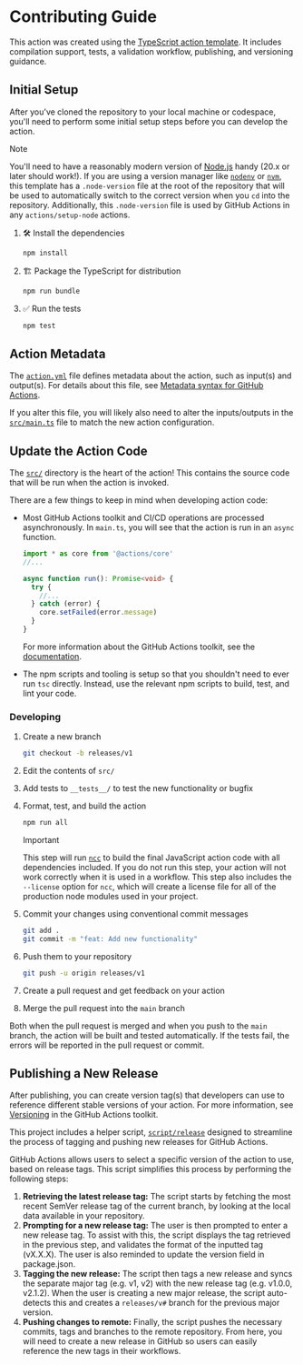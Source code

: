 # Contributing Guide

This action was created using the
[TypeScript action template](https://github.com/actions/typescript-action). It
includes compilation support, tests, a validation workflow, publishing, and
versioning guidance.

## Initial Setup

After you've cloned the repository to your local machine or codespace, you'll
need to perform some initial setup steps before you can develop the action.

> [!NOTE]
>
> You'll need to have a reasonably modern version of
> [Node.js](https://nodejs.org) handy (20.x or later should work!). If you are
> using a version manager like [`nodenv`](https://github.com/nodenv/nodenv) or
> [`nvm`](https://github.com/nvm-sh/nvm), this template has a `.node-version`
> file at the root of the repository that will be used to automatically switch
> to the correct version when you `cd` into the repository. Additionally, this
> `.node-version` file is used by GitHub Actions in any `actions/setup-node`
> actions.

1. :hammer_and_wrench: Install the dependencies

   ```bash
   npm install
   ```

2. :building_construction: Package the TypeScript for distribution

   ```bash
   npm run bundle
   ```

3. :white_check_mark: Run the tests

   ```bash
   npm test
   ```

## Action Metadata

The [`action.yml`](action.yml) file defines metadata about the action, such as
input(s) and output(s). For details about this file, see
[Metadata syntax for GitHub Actions](https://docs.github.com/en/actions/creating-actions/metadata-syntax-for-github-actions).

If you alter this file, you will likely also need to alter the inputs/outputs in
the [`src/main.ts`](src/main.ts) file to match the new action configuration.

## Update the Action Code

The [`src/`](./src/) directory is the heart of the action! This contains the
source code that will be run when the action is invoked.

There are a few things to keep in mind when developing action code:

- Most GitHub Actions toolkit and CI/CD operations are processed asynchronously.
  In `main.ts`, you will see that the action is run in an `async` function.

  ```typescript
  import * as core from '@actions/core'
  //...

  async function run(): Promise<void> {
    try {
      //...
    } catch (error) {
      core.setFailed(error.message)
    }
  }
  ```

  For more information about the GitHub Actions toolkit, see the
  [documentation](https://github.com/actions/toolkit/blob/master/README.md).

- The npm scripts and tooling is setup so that you shouldn't need to ever run
  `tsc` directly. Instead, use the relevant npm scripts to build, test, and lint
  your code.

### Developing

1. Create a new branch

   ```bash
   git checkout -b releases/v1
   ```

2. Edit the contents of `src/`
3. Add tests to `__tests__/` to test the new functionality or bugfix
4. Format, test, and build the action

   ```bash
   npm run all
   ```

   > [!IMPORTANT]
   >
   > This step will run [`ncc`](https://github.com/vercel/ncc) to build the
   > final JavaScript action code with all dependencies included. If you do not
   > run this step, your action will not work correctly when it is used in a
   > workflow. This step also includes the `--license` option for `ncc`, which
   > will create a license file for all of the production node modules used in
   > your project.

5. Commit your changes using conventional commit messages

   ```bash
   git add .
   git commit -m "feat: Add new functionality"
   ```

6. Push them to your repository

   ```bash
   git push -u origin releases/v1
   ```

7. Create a pull request and get feedback on your action
8. Merge the pull request into the `main` branch

Both when the pull request is merged and when you push to the `main` branch, the
action will be built and tested automatically. If the tests fail, the errors
will be reported in the pull request or commit.

## Publishing a New Release

After publishing, you can create version tag(s) that developers can use to
reference different stable versions of your action. For more information, see
[Versioning](https://github.com/actions/toolkit/blob/master/docs/action-versioning.md)
in the GitHub Actions toolkit.

This project includes a helper script, [`script/release`](./script/release)
designed to streamline the process of tagging and pushing new releases for
GitHub Actions.

GitHub Actions allows users to select a specific version of the action to use,
based on release tags. This script simplifies this process by performing the
following steps:

1. **Retrieving the latest release tag:** The script starts by fetching the most
   recent SemVer release tag of the current branch, by looking at the local data
   available in your repository.
2. **Prompting for a new release tag:** The user is then prompted to enter a new
   release tag. To assist with this, the script displays the tag retrieved in
   the previous step, and validates the format of the inputted tag (vX.X.X). The
   user is also reminded to update the version field in package.json.
3. **Tagging the new release:** The script then tags a new release and syncs the
   separate major tag (e.g. v1, v2) with the new release tag (e.g. v1.0.0,
   v2.1.2). When the user is creating a new major release, the script
   auto-detects this and creates a `releases/v#` branch for the previous major
   version.
4. **Pushing changes to remote:** Finally, the script pushes the necessary
   commits, tags and branches to the remote repository. From here, you will need
   to create a new release in GitHub so users can easily reference the new tags
   in their workflows.
